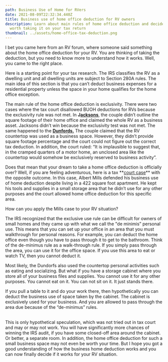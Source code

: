 ```yaml
---
path: Business Use of Home for RVers
date: 2021-08-09T22:32:34.440Z
title: Business use of home office deduction for RV owners
description: Learn about main rules of home office deduction and decide if it is
  worth taking it on your tax return
thumbnail: ../assets/home-office-tax-deduction.png
---
```

I bet you came here from an RV forum, where someone said something about the home office deduction for your RV. You are thinking of taking the deduction, but you need to know more to understand how it works. Well, you came to the right place.

Here is a starting point for your tax research. The IRS classifies the RV as a dwelling unit and all dwelling units are subject to Section 280A rules. The main idea of this section is that you can’t deduct business expenses for a residential property unless the space in your home qualifies for the home office exception.

The main rule of the home office deduction is exclusivity. There were two cases where the tax court disallowed BUOH deductions for RVs because the exclusivity rule was not met. In **J[acksons](https://scholar.google.com/scholar_case?case=9816944377472901469&q=dellward+judith+jackson&hl=en&as_sdt=2006)**, the couple didn’t outline the square footage of their home office and claimed the whole RV as a business asset. Jacksons didn’t win because the exclusivity test was not met. The same happened to the **[Dunfords.](https://www.bradfordtaxinstitute.com/Endnotes/TC_Memo_2013-189.pdf)** The couple claimed that the RV countertop was used as a business space. However, they didn’t provide square footage percentage and the court could not figure out the correct tax deduction. In addition, the court ruled: “It is implausible to suggest that, in the cramped quarters of a motor home, an unclosed area like the countertop would somehow be exclusively reserved to business activity”.

Does that mean that your dream to take a home office deduction is officially over? Well, if you are feeling adventurous, here is a tax **[court case](https://www.bradfordtaxinstitute.com/Endnotes/TC_Memo_1991-592.pdf')** with the opposite outcome. In this case, Albert Mills defended his business use of home deduction despite living in a 422 square foot apartment. He kept his tools and supplies in a small storage area that he didn’t use for any other purposes and the court allowed home office deduction for this specific area.

How can you apply the Mills case to your RV situation?

The IRS recognized that the exclusive use rule can be difficult for owners of small homes and they came up with what we call the "de minimis” personal use. This means that you can set up your office in an area that you must walkthrough for personal reasons. For example, you can deduct the home office even though you have to pass through it to get to the bathroom. Think of the de-minimus rule as a walk-through rule. If you simply pass through the area, you can use it for the office space. If you use this area to eat or watch TV, then you cannot deduct it.

Most likely, the Dundorfs also used the countertop personal activities such as eating and socializing. But what if you have a storage cabinet where you store all of your business files and supplies. You cannot use it for any other purposes. You cannot eat on it. You can not sit on it. It just stands there.

If you pull a table to it and do your work there, then hypothetically you can deduct the business use of space taken by the cabinet. The cabinet is exclusively used for your business. And you are allowed to pass through the area due because of the “de-minimus” rules.

\
This is only hypothetical speculation, which was not tried out in tax court and may or may not work. You will have significantly more chances of winning the IRS audit, if you have some closed-off area around the cabinet. Or better, a separate room. In addition, the home office deduction for such a small business space may not even be worth your time. But I hope you got a good understanding of how the business home deduction works and you can now finally decide if it works for your RV situation.